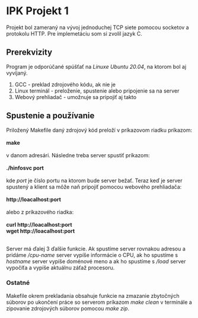 <h1>IPK Projekt 1</h1>
<p>Projekt bol zameraný na vývoj jednoduchej TCP siete pomocou 
socketov a protokolu HTTP. Pre implemetáciu som si zvolil  jazyk C.
</p>

<h2>Prerekvizity</h2>
<p>Program je odporúčané spúšťať na <i>Linuxe Ubuntu 20.04</i>, na 
ktorom bol aj vyvíjaný.</p>
<ol>
    <li>GCC - preklad zdrojového kódu, ak nie je</li>
    <li>Linux terminál - preloženie, spustenie alebo pripojenie 
        sa na server</li>
    <li>Webový prehliadač - umožnuje sa pripojiť aj takto</li>
</ol>

<h2>Spustenie a používanie</h2>
<p>Priložený Makefile daný zdrojový kód preloží v príkazovom riadku
príkazom:<br><br>
<b>make</b><br><br>
v danom adresári. Následne treba server spustiť príkazom:<br><br>
<b>./hinfosvc port</b><br><br>
kde <i>port</i> je číslo portu na ktorom bude server bežať.
Teraz keď je server spustený a klient sa môže naň pripojiť
pomocou webového prehliadača:<br><br>
<b>http://loacalhost:port</b><br><br>
alebo z príkazového riadka:<br><br>
<b>curl http://loacalhost:port</b><br>
<b>wget http://loacalhost:port</b><br><br>
</p>
<p>Server má ďalej 3 ďalšie funkcie. Ak spustíme server rovnakou
adresou a pridáme <i>/cpu-name</i> server vypíše informácie o CPU,
ak ho spustíme s <i>hostname</i> server vypíše doménové meno a
ak ho spustíme s <i>/load</i> server vypočíťa a vypíše aktuálnu
záťaž procesoru.</p>

<h3>Ostatné</h3>
<p>Makefile okrem prekladania obsahuje funkcie na zmazanie
zbytočných súborov po ukončení práce so serverom príkazom <i>make
clean</i> v terminále a zipovanie zdrojových súborov pomocou
<i>make zip</i>.</p>